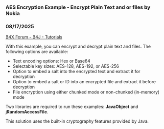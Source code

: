 ### AES Encryption Example - Encrypt Plain Text and or files by Nokia
### 08/17/2025
[B4X Forum - B4J - Tutorials](https://www.b4x.com/android/forum/threads/168269/)

With this example, you can encrypt and decrypt plain text and files. The following options are available:  

- Text encoding options: Hex or Base64
- Selectable key sizes: AES-128, AES-192, or AES-256
- Option to embed a salt into the encrypted text and extract it for decryption
- Option to embed a salt or ID into an encrypted file and extract it before decryption
- File encryption using either chunked mode or non-chunked (in-memory) mode

Two libraries are required to run these examples: **JavaObject** and **jRandomAccessFile**.  
  
This solution uses the built-in cryptography features provided by Java.